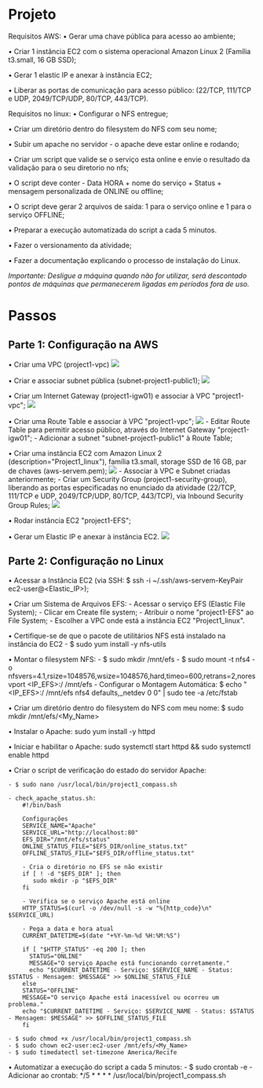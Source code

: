 # Projeto

Requisitos AWS:
•	Gerar uma chave pública para acesso ao ambiente;

•	Criar 1 instância EC2 com o sistema operacional Amazon Linux 2 (Família t3.small, 16 GB SSD);

•	Gerar 1 elastic IP e anexar à instância EC2;

•	Liberar as portas de comunicação para acesso público: (22/TCP, 111/TCP e UDP, 2049/TCP/UDP, 80/TCP, 443/TCP).

Requisitos no linux:
•	Configurar o NFS entregue;

•	Criar um diretório dentro do filesystem do NFS com seu nome;

•	Subir um apache no servidor - o apache deve estar online e rodando;

•	Criar um script que valide se o serviço esta online e envie o resultado da validação para o seu diretorio no nfs;

•	O script deve conter - Data HORA + nome do serviço + Status + mensagem personalizada de ONLINE ou offline;

•	O script deve gerar 2 arquivos de saida: 1 para o serviço online e 1 para o serviço OFFLINE;

•	Preparar a execução automatizada do script a cada 5 minutos.

•	Fazer o versionamento da atividade;

•	Fazer a documentação explicando o processo de instalação do Linux.

*Importante: Desligue a máquina quando não for utilizar, será descontado pontos de máquinas que permanecerem ligadas em períodos fora de uso.*


# Passos

## Parte 1: Configuração na AWS
•	Criar uma VPC (project1-vpc)
<img src="/imgs/image.png">

•	Criar e associar subnet pública (subnet-project1-public1);
<img src="/imgs/image1.png">

•	Criar um Internet Gateway (project1-igw01) e associar à VPC "project1-vpc";
<img src="/imgs/image2.png">

•	Criar uma Route Table e associar à VPC "project1-vpc";
<img src="/imgs/image3.png">
	- Editar Route Table para permitir acesso público, através do Internet Gateway "project1-igw01";
	- Adicionar a subnet "subnet-project1-public1" à Route Table;

•	Criar uma instância EC2 com Amazon Linux 2 (description="Project1_linux"), família t3.small, storage SSD de 16 GB, par de chaves (aws-servem.pem);
<img src="/imgs/image4.png">
	- Associar à VPC e Subnet criadas anteriormente;
	- Criar um Security Group (project1-security-group), liberando as portas especificadas no enunciado da atividade (22/TCP, 111/TCP e UDP, 2049/TCP/UDP, 80/TCP, 443/TCP), via Inbound Security Group Rules;
  <img src="/imgs/image5.png">

•	Rodar instância EC2 "project1-EFS";

•	Gerar um Elastic IP e anexar à instância EC2.
<img src="/imgs/image6.png">

## Parte 2: Configuração no Linux
•	Acessar a Instância EC2 (via SSH: $ ssh -i ~/.ssh/aws-servem-KeyPair ec2-user@<Elastic_IP>);

•	Criar um Sistema de Arquivos EFS:
	- Acessar o serviço EFS (Elastic File System);
	- Clicar em Create file system;
	- Atribuir o nome "project1-EFS" ao File System;
	- Escolher a VPC onde está a instância EC2 "Project1_linux".

•   Certifique-se de que o pacote de utilitários NFS está instalado na instância do EC2
    - $ sudo yum install -y nfs-utils

•	Montar o filesystem NFS:
	- $ sudo mkdir /mnt/efs
	- $ sudo mount -t nfs4 -o nfsvers=4.1,rsize=1048576,wsize=1048576,hard,timeo=600,retrans=2,noresvport <IP_EFS>:/ /mnt/efs
	- Configurar o Montagem Automática: $ echo "<IP_EFS>:/ /mnt/efs nfs4 defaults,_netdev 0 0" | sudo tee -a /etc/fstab

•	Criar um diretório dentro do filesystem do NFS com meu nome: $ sudo mkdir /mnt/efs/<My_Name>

•	Instalar o Apache: sudo yum install -y httpd

•	Iniciar e habilitar o Apache: sudo systemctl start httpd && sudo systemctl enable httpd

•	Criar o script de verificação do estado do servidor Apache:

	- $ sudo nano /usr/local/bin/project1_compass.sh

	- check_apache_status.sh:
		#!/bin/bash

        Configurações
        SERVICE_NAME="Apache"
        SERVICE_URL="http://localhost:80"
        EFS_DIR="/mnt/efs/status"
        ONLINE_STATUS_FILE="$EFS_DIR/online_status.txt"
        OFFLINE_STATUS_FILE="$EFS_DIR/offline_status.txt"

        - Cria o diretório no EFS se não existir
        if [ ! -d "$EFS_DIR" ]; then
           sudo mkdir -p "$EFS_DIR"
        fi

        - Verifica se o serviço Apache está online
        HTTP_STATUS=$(curl -o /dev/null -s -w "%{http_code}\n" $SERVICE_URL)

        - Pega a data e hora atual
        CURRENT_DATETIME=$(date "+%Y-%m-%d %H:%M:%S")

        if [ "$HTTP_STATUS" -eq 200 ]; then
          STATUS="ONLINE"
          MESSAGE="O serviço Apache está funcionando corretamente."
          echo "$CURRENT_DATETIME - Serviço: $SERVICE_NAME - Status: $STATUS - Mensagem: $MESSAGE" >> $ONLINE_STATUS_FILE
        else
        STATUS="OFFLINE"
        MESSAGE="O serviço Apache está inacessível ou ocorreu um problema."
        echo "$CURRENT_DATETIME - Serviço: $SERVICE_NAME - Status: $STATUS - Mensagem: $MESSAGE" >> $OFFLINE_STATUS_FILE
        fi

	- $ sudo chmod +x /usr/local/bin/project1_compass.sh
	- $ sudo chown ec2-user:ec2-user /mnt/efs/<My_Name>
	- $ sudo timedatectl set-timezone America/Recife
  
•	Automatizar a execução do script a cada 5 minutos:
	- $ sudo crontab -e
	- Adicionar ao crontab: */5 * * * * /usr/local/bin/project1_compass.sh



[def]: image.png